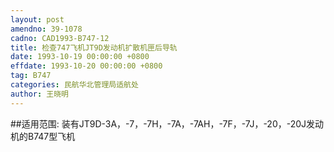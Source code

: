 ```yaml
---
layout: post
amendno: 39-1078
cadno: CAD1993-B747-12
title: 检查747飞机JT9D发动机扩散机匣后导轨
date: 1993-10-19 00:00:00 +0800
effdate: 1993-10-20 00:00:00 +0800
tag: B747
categories: 民航华北管理局适航处
author: 王晓明
---
```


##适用范围:
装有JT9D-3A，-7，-7H，-7A，-7AH，-7F，-7J，-20，-20J发动机的B747型飞机

